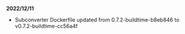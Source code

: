 **2022/12/11**
 * Subconverter Dockerfile updated from 0.7.2-buildtime-b8eb846 to v0.7.2-buildtime-cc56a4f
